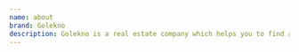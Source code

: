 ```yaml
---
name: about
brand: Golekno
description: Golekno is a real estate company which helps you to find a better place for living
---
```

